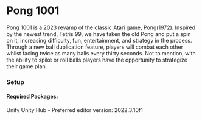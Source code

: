 # Pong 1001
Pong 1001 is a 2023 revamp of the classic Atari game, Pong(1972). Inspired by the newest trend, Tetris 99, we have taken the old Pong and put a spin on it, increasing difficulty, fun, entertainment, and strategy in the process. Through a new ball duplication feature, players will combat each other whilst facing twice as many balls every thirty seconds. Not to mention, with the ability to spike or roll balls players have the opportunity to strategize their game plan. 

### Setup

#### Required Packages:
Unity
Unity Hub - Preferred editor version: 2022.3.10f1
